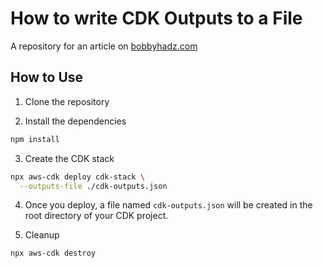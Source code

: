 # How to write CDK Outputs to a File

A repository for an article on
[bobbyhadz.com](https://bobbyhadz.com/blog/aws-cdk-outputs-file)

## How to Use

1. Clone the repository

2. Install the dependencies

```bash
npm install
```

3. Create the CDK stack

```bash
npx aws-cdk deploy cdk-stack \
  --outputs-file ./cdk-outputs.json
```

4. Once you deploy, a file named `cdk-outputs.json` will be created in the root
   directory of your CDK project.

5. Cleanup

```bash
npx aws-cdk destroy
```
